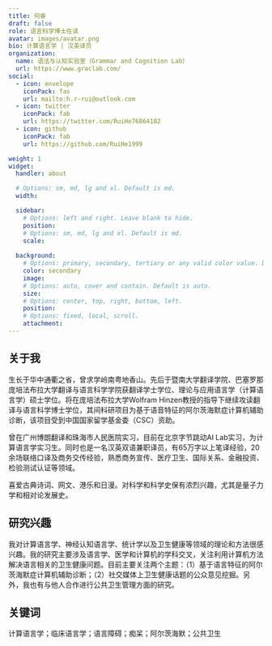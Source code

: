 ```yaml
---
title: 何睿
draft: false
role: 语言科学博士在读
avatar: images/avatar.png
bio: 计算语言学 | 汉英译员
organization:
  name: 语法与认知实验室（Grammar and Cognition Lab）
  url: https://www.graclab.com/
social:
  - icon: envelope
    iconPack: fas
    url: mailto:h.r-rui@outlook.com
  - icon: twitter
    iconPack: fab
    url: https://twitter.com/RuiHe76864182
  - icon: github
    iconPack: fab
    url: https://github.com/RuiHe1999

weight: 1
widget:
  handler: about

  # Options: sm, md, lg and xl. Default is md.
  width:

  sidebar:
    # Options: left and right. Leave blank to hide.
    position:
    # Options: sm, md, lg and xl. Default is md.
    scale:
  
  background:
    # Options: primary, secondary, tertiary or any valid color value. Default is primary.
    color: secondary
    image:
    # Options: auto, cover and contain. Default is auto.
    size:
    # Options: center, top, right, bottom, left.
    position:
    # Options: fixed, local, scroll.
    attachment: 
---
```


## 关于我

生长于华中通衢之省，曾求学岭南粤地香山。先后于暨南大学翻译学院、巴塞罗那庞培法布拉大学翻译与语言科学学院获翻译学士学位、理论与应用语言学（计算语言学）硕士学位。将在庞培法布拉大学Wolfram Hinzen教授的指导下继续攻读翻译与语言科学博士学位，其间科研项目为基于语音特征的阿尔茨海默症计算机辅助诊断，该项目受到中国国家留学基金委（CSC）资助。

曾在广州博朗翻译和珠海市人民医院实习，目前在北京字节跳动AI Lab实习，为计算语言学实习生。同时也是一名汉英双语兼职译员，有65万字以上笔译经验，20余场联络口译及商务交传经验，熟悉商务宣传、医疗卫生、国际关系、金融投资、检验测试认证等领域。

喜爱古典诗词、网文、港乐和日漫。对科学和科学史保有浓烈兴趣，尤其是量子力学和相对论发展史。

## 研究兴趣

我对计算语言学、神经认知语言学、统计学以及卫生健康等领域的理论和方法很感兴趣。我的研究主要涉及语言学、医学和计算机的学科交叉，关注利用计算机方法解决语言相关的卫生健康问题。目前主要关注两个主题：（1）基于语言特征的阿尔茨海默症计算机辅助诊断；（2）社交媒体上卫生健康话题的公众意见挖掘。另外，我也有与他人合作进行公共卫生管理方面的研究。

## 关键词
计算语言学；临床语言学；语言障碍；痴呆；阿尔茨海默；公共卫生

